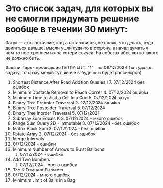 # Это список задач, для которых вы не смогли придумать решение вообще в течении 30 минут:

Затуп — это состояние, когда остановился, не понял, что делать, 
куда двигаться дальше, мысли ушли куда-то в сторону,
и начал думать о чем-то постороннем из-за потери фокуса. 
На собесах абсолютно такого не должно быть. 

Задачи-Герои прошедшие RETRY LIST: "1" - на 06/12/2024
(как удалил задачу, то сразу меняй тут, иначе забудешь и будет рассинхрон)

1. Shortest Distance After Road Addition Queries I
   7. 07/12/2024 без ошибок
2. Minimum Obstacle Removal to Reach Corner
   4. 07/12/2024 ошибка
3. Minimum Time to Visit a Cell In a Grid 
   5. 07/12/2024 затуп
4. Binary Tree Preorder Traversal
   2. 07/12/2024 ошибка
5. Binary Tree Postorder Traversal
   5. 07/12/2024 
5. Binary Tree Inorder Traversal
   5. 07/12/2024 
6. Subarray Sum Equals K 
   3. 07/12/2024 - много ошибок
7. Range Sum Query 2D - Immutable
   3. 07/12/2024 - без ошибок
8. Matrix Block Sum
   3. 07/12/2024 - без ошибок 
9. Rotate Array
   2. 07/12/2024 - без ошибок
10. Merge Intervals
   1. 07/12/2024 - ошибки
11. Minimum Number of Arrows to Burst Balloons
    1. 07/12/2024 - ошибки
12. Add Two Numbers
    1. 07/12/2024 - много ошибок
13. Top K Frequent Elements
   1. 07/12/2024 - много ошибок 
14. Minimum Limit of Balls in a Bag

    